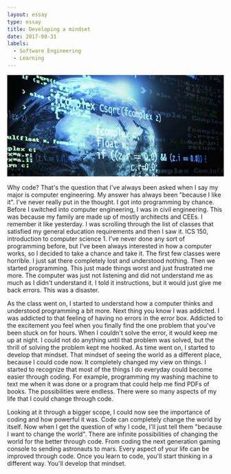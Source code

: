 ```yaml
---
layout: essay
type: essay
title: Developing a mindset
date: 2017-08-31
labels:
  - Software Engineering
  - Learning
---
```


<img class="ui medium right square floated image" src="../images/coding_world.jpg">

Why code? That's the question that I've always been asked when I say my major is computer engineering. My answer has always been "because I like it". I've never really put in the thought. I got into programming by chance. Before I switched into computer engineering, I was in civil engineering. This was because my family are made up of mostly architects and CEEs. I remember it like yesterday. I was scrolling through the list of classes that satisfied my general education requirements and then I saw it. ICS 150, introduction to computer science 1. I've never done any sort of programming before, but I've been always interested in how a computer works, so I decided to take a chance and take it. The first few classes were horrible. I just sat there completely lost and understood nothing. Then we started programming. This just made things worst and just frustrated me more. The computer was just not listening and did not understand me as much as I didn't understand it. I told it instructions, but it would just give me back errors. This was a disaster. 

As the class went on, I started to understand how a computer thinks and understood programming a bit more. Next thing you know I was addicted. I was addicted to that feeling of having no errors in the error box. Addicted to the excitement you feel when you finally find the one problem that you've been stuck on for hours. When I couldn't solve the error, it would keep me up at night. I could not do anything until that problem was solved, but the thrill of solving the problem kept me hooked. As time went on, I started to develop that mindset. That mindset of seeing the world as a different place, because I could code now. It completely changed my view on things. I started to recognize that most of the things I do everyday could become easier through coding. For example, programming my washing machine to text me when it was done or a program that could help me find PDFs of books. The possibilities were endless. There were so many aspects of my life that I could change through code. 

Looking at it through a bigger scope, I could now see the importance of coding and how powerful it was. Code can completely change the world by itself. Now when I get the question of why I code, I'll just tell them "because I want to change the world". There are infinite possibilities of changing the world for the better through code. From coding the next generation gaming console to sending astronauts to mars. Every aspect of your life can be improved through code. Once you learn to code, you'll start thinking in a different way. You'll develop that mindset.  
